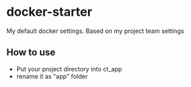 # docker-starter
My default docker settings. Based on my project team settings

## How to use
- Put your project directory into ct_app
- rename it as "app" folder

